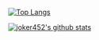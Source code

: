 [![Top Langs](https://github-readme-stats.vercel.app/api/top-langs/?username=joker452)](https://github.com/anuraghazra/github-readme-stats)

[![joker452's github stats](https://github-readme-stats.vercel.app/api?username=joker452&show_icons=true&theme=tokyonight&count_private=true)](https://github.com/anuraghazra/github-readme-stats)
